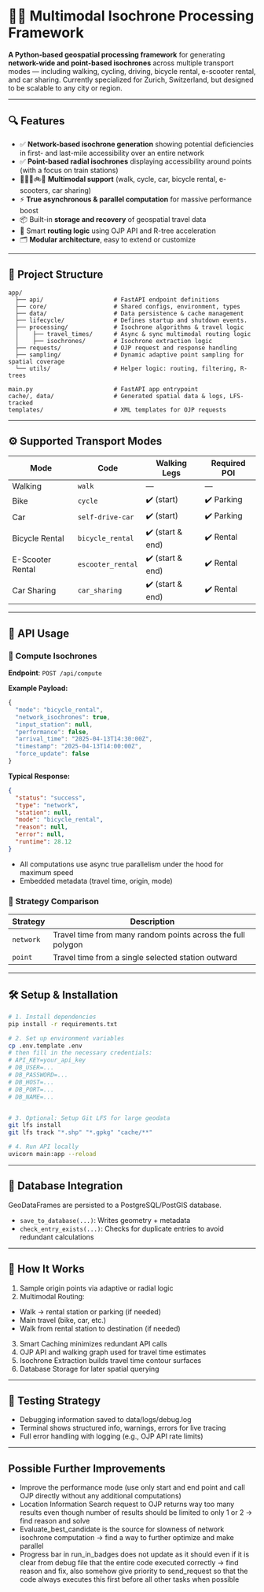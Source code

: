 # 🚶‍♂️ Multimodal Isochrone Processing Framework

**A Python-based geospatial processing framework** for generating **network-wide and point-based isochrones** across multiple transport modes — including walking, cycling, driving, bicycle rental, e-scooter rental, and car sharing. Currently specialized for Zurich, Switzerland, but designed to be scalable to any city or region.

---

## 🔍 Features

- ✅ **Network-based isochrone generation** showing potential deficiencies in first- and last-mile accessibility over an entire network 
- ✅ **Point-based radial isochrones** displaying accessibility around points (with a focus on train stations)
- 🚶‍♂️🛴🚲🚗 **Multimodal support** (walk, cycle, car, bicycle rental, e-scooters, car sharing)  
- ⚡ **True asynchronous & parallel computation** for massive performance boost
- 📦 Built-in **storage and recovery** of geospatial travel data  
- 🧠 Smart **routing logic** using OJP API and R-tree acceleration  
- 🗂 **Modular architecture**, easy to extend or customize 

---

## 📁 Project Structure

```
app/
  ├── api/                    # FastAPI endpoint definitions
  ├── core/                   # Shared configs, environment, types
  ├── data/                   # Data persistence & cache management
  ├── lifecycle/              # Defines startup and shutdown events.  
  ├── processing/             # Isochrone algorithms & travel logic
  │    ├── travel_times/      # Async & sync multimodal routing logic
  │    ├── isochrones/        # Isochrone extraction logic
  ├── requests/               # OJP request and response handling
  ├── sampling/               # Dynamic adaptive point sampling for spatial coverage
  └── utils/                  # Helper logic: routing, filtering, R-trees

main.py                       # FastAPI app entrypoint
cache/, data/                 # Generated spatial data & logs, LFS-tracked
templates/                    # XML templates for OJP requests
```

---

## ⚙️ Supported Transport Modes

| Mode             | Code             | Walking Legs     | Required POI  |
|------------------|------------------|------------------|-------------- |
| Walking          | `walk`           | —                | —             |
| Bike             | `cycle`          | ✔️ (start)       | ✔️ Parking   |
| Car              | `self-drive-car` | ✔️ (start)       | ✔️ Parking   |
| Bicycle Rental   | `bicycle_rental` | ✔️ (start & end) | ✔️ Rental    |
| E-Scooter Rental | `escooter_rental`| ✔️ (start & end) | ✔️ Rental    |
| Car Sharing      | `car_sharing`    | ✔️ (start & end) | ✔️ Rental    |

---

## 🚀 API Usage

### 🔄 Compute Isochrones

**Endpoint**: `POST /api/compute`

**Example Payload:**

```javascript
{
  "mode": "bicycle_rental",
  "network_isochrones": true,
  "input_station": null,
  "performance": false,
  "arrival_time": "2025-04-13T14:30:00Z",
  "timestamp": "2025-04-13T14:00:00Z",
  "force_update": false
}
```

**Typical Response:**
```json
{
  "status": "success",
  "type": "network",
  "station": null,
  "mode": "bicycle_rental",
  "reason": null,
  "error": null,
  "runtime": 28.12
}
```

-  All computations use async true parallelism under the hood for maximum speed
- Embedded metadata (travel time, origin, mode)

### 📍 Strategy Comparison

| Strategy  | Description |
|-----------|-------------|
| `network` | Travel time from many random points across the full polygon |
| `point`   | Travel time from a single selected station outward |

---

## 🛠 Setup & Installation

```bash
# 1. Install dependencies
pip install -r requirements.txt

# 2. Set up environment variables
cp .env.template .env
# then fill in the necessary credentials:
# API_KEY=your_api_key
# DB_USER=...
# DB_PASSWORD=...
# DB_HOST=...
# DB_PORT=...
# DB_NAME=...


# 3. Optional: Setup Git LFS for large geodata
git lfs install
git lfs track "*.shp" "*.gpkg" "cache/**"

# 4. Run API locally
uvicorn main:app --reload
```

---

## 💾 Database Integration

GeoDataFrames are persisted to a PostgreSQL/PostGIS database.

- `save_to_database(...)`: Writes geometry + metadata
- `check_entry_exists(...)`: Checks for duplicate entries to avoid redundant calculations

---

## 🧠 How It Works

1. Sample origin points via adaptive or radial logic  
2. Multimodal Routing:
  - Walk → rental station or parking (if needed)
  - Main travel (bike, car, etc.)
  - Walk from rental station to destination (if needed) 
3. Smart Caching minimizes redundant API calls
4. OJP API and walking graph used for travel time estimates  
5. Isochrone Extraction builds travel time contour surfaces
6. Database Storage for later spatial querying

---

## 🧪 Testing Strategy

- Debugging information saved to data/logs/debug.log
- Terminal shows structured info, warnings, errors for live tracing
- Full error handling with logging (e.g., OJP API rate limits)

---

## Possible Further Improvements

- Improve the performance mode (use only start and end point and call OJP directly without any additional computations)
- Location Information Search request to OJP returns way too many results even though number of results should be limited to only 1 or 2 -> find reason and solve
- Evaluate_best_candidate is the source for slowness of network isochrone computation -> find a way to further optimize and make parallel
- Progress bar in run_in_badges does not update as it should even if it is clear from debug file that the entire code executed correctly -> find reason and fix, also somehow give priority to send_request so that the code always executes this first before all other tasks when possible
